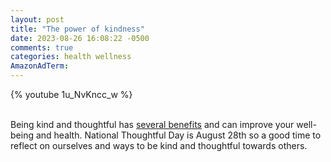 ```yaml
---
layout: post
title: "The power of kindness"
date: 2023-08-26 16:08:22 -0500
comments: true
categories: health wellness
AmazonAdTerm:
---
```

{% youtube 1u_NvKncc_w %}
<br><br>

Being kind and thoughtful has [several benefits](https://geridoc.net/blog/2021/08/26/thoughtfulness-and-your-health/) and can improve your well-being and health. National Thoughtful Day is August 28th so a  good time to reflect on ourselves and ways to be kind and thoughtful towards others.

